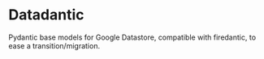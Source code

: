 # Datadantic

Pydantic base models for Google Datastore, compatible with firedantic, to ease a transition/migration.
